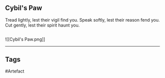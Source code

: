 ## Cybil's Paw
Tread lightly, lest their vigil find you.
Speak softly, lest their reason fend you.
Cut gently, lest their spirit haunt you.
## 
![[Cybil's Paw.png]]

---
## Tags
#Artefact